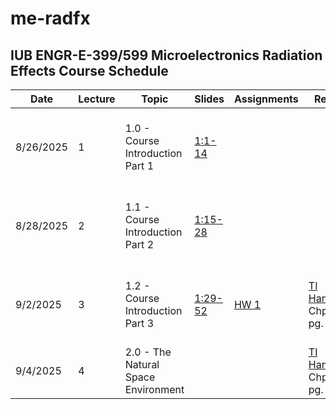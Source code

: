 # me-radfx
## IUB ENGR-E-399/599 Microelectronics Radiation Effects Course Schedule

|Date|Lecture|Topic|Slides|Assignments|Reading|Due|Video Link|
|---|---|---|---|---|---|---|---|
|8/26/2025|1|1.0 - Course Introduction Part 1|[1:1-14](../Slides/01-Course_Introduction/01-Course_Introduction.pdf)||||[1.0 - ME RADFX Lecture 1: Course Introduction Part 1](https://iu.mediaspace.kaltura.com/media/t/1_62r6bi8z)|
|8/28/2025|2|1.1 - Course Introduction Part 2|[1:15-28](../Slides/01-Course_Introduction/01-Course_Introduction.pdf)||||[1.1 - ME RADFX Lecture 2: Course Introduction Part 2](https://iu.mediaspace.kaltura.com/media/t/1_ypdppb1t)|
|9/2/2025|3|1.2 - Course Introduction Part 3|[1:29-52](../Slides/01-Course_Introduction/01-Course_Introduction.pdf)|[HW 1](../HW/HW_01.md)|[TI Handbook](../Reference_Material/radeffects_handbook_TI.pdf): Chp. 1, pg. 4-24||[1.1 - ME RADFX Lecture 3: Course Introduction Part 3]()|
|9/4/2025|4|2.0 - The Natural Space Environment|[]()|[]()|[TI Handbook](../Reference_Material/radeffects_handbook_TI.pdf): Chp. 2, pg. 25-37|[HW 1](../HW/HW_01.md)|[]()|

